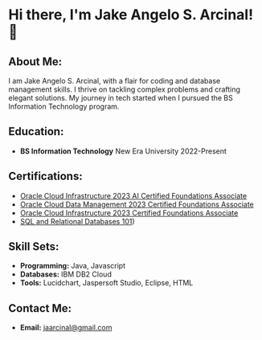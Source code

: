 # Hi there, I'm Jake Angelo S. Arcinal! 👋

## About Me:
I am Jake Angelo S. Arcinal, with a flair for coding and database management skills. I thrive on tackling complex problems and crafting elegant solutions. My journey in tech started when I pursued the BS Information Technology program.

## Education:
- **BS Information Technology**
  New Era University
  2022-Present

## Certifications:
- [Oracle Cloud Infrastructure 2023 AI Certified Foundations Associate](https://catalog-education.oracle.com/pls/certview/sharebadge?id=0980CE53E518E09A2F82B6888A653691F384E3D1E9D01543267B0D39F90734CD)
- [Oracle Cloud Data Management 2023 Certified Foundations Associate](https://catalog-education.oracle.com/pls/certview/sharebadge?id=F0C826450CC05F30B63F8A6C617FACCFB4C7FC277FFCE4E4747F4C2757C9A048)
- [Oracle Cloud Infrastructure 2023 Certified Foundations Associate](https://catalog-education.oracle.com/pls/certview/sharebadge?id=46855F1868288AA26E46E75873B50030C6C0D9A33C3854EDDA0C4A21AA830976)
- [SQL and Relational Databases 101](https://courses.cognitiveclass.ai/certificates/624bb1cc2f714dada75b85cd3cf7017e))

## Skill Sets:
- **Programming:** Java, Javascript
- **Databases:** IBM DB2 Cloud
- **Tools:** Lucidchart, Jaspersoft Studio, Eclipse, HTML

## Contact Me:
- **Email:** jaarcinal@gmail.com
